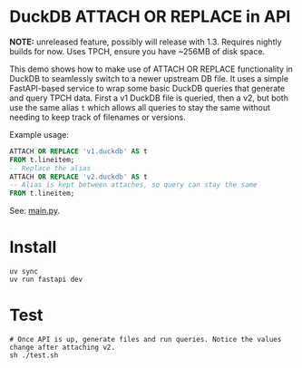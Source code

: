 DuckDB ATTACH OR REPLACE in API
===============================

**NOTE:** unreleased feature, possibly will release with 1.3. Requires nightly builds for now. Uses TPCH, ensure you have ~256MB of disk space.

This demo shows how to make use of ATTACH OR REPLACE functionality in DuckDB to seamlessly switch to a newer upstream DB file. It uses a simple FastAPI-based service to wrap some basic DuckDB queries that generate and query TPCH data. First a v1 DuckDB file is queried, then a v2, but both use the same alias `t` which allows all queries to stay the same without needing to keep track of filenames or versions.

Example usage:

```sql
ATTACH OR REPLACE 'v1.duckdb' AS t
FROM t.lineitem;
-- Replace the alias
ATTACH OR REPLACE 'v2.duckdb' AS t
-- Alias is kept between attaches, so query can stay the same
FROM t.lineitem;
```

See: [main.py](main.py).

# Install

```
uv sync
uv run fastapi dev
```

# Test

```
# Once API is up, generate files and run queries. Notice the values change after attaching v2.
sh ./test.sh
```